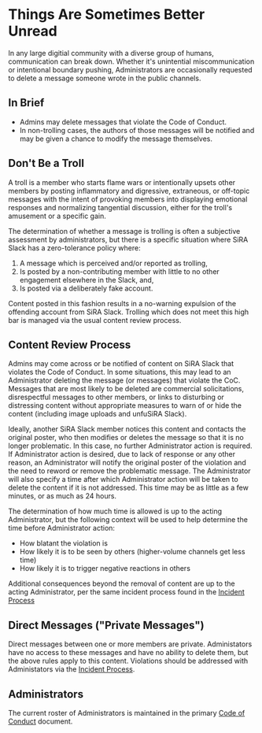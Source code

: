 # Things Are Sometimes Better Unread

In any large digitial community with a diverse group of humans, communication can break down. Whether it's unintential miscommunication or intentional boundary pushing, Administrators are occasionally requested to delete a message someone wrote in the public channels.

## In Brief

- Admins may delete messages that violate the Code of Conduct.
- In non-trolling cases, the authors of those messages will be notified and may be given a chance to modify the message themselves.

## Don't Be a Troll

A troll is a member who starts flame wars or intentionally upsets other members by posting inflammatory and digressive, extraneous, or off-topic messages with the intent of provoking members into displaying emotional responses and normalizing tangential discussion, either for the troll's amusement or a specific gain.

The determination of whether a message is trolling is often a subjective assessment by administrators, but there is a specific situation where SiRA Slack has a zero-tolerance policy where:

1. A message which is perceived and/or reported as trolling,
2. Is posted by a non-contributing member with little to no other engagement elsewhere in the Slack, and, 
3. Is posted via a deliberately fake account.

Content posted in this fashion results in a no-warning expulsion of the offending account from SiRA Slack. Trolling which does not meet this high bar is managed via the usual content review process. 

## Content Review Process

Admins may come across or be notified of content on SiRA Slack that violates the Code of Conduct. In some situations, this may lead to an Administrator deleting the message (or messages) that violate the CoC. Messages that are most likely to be deleted are commercial solicitations, disrespectful messages to other members, or links to disturbing or distressing content without appropriate measures to warn of or hide the content (including image uploads and unfuSiRA Slack).

Ideally, another SiRA Slack member notices this content and contacts the original poster, who then modifies or deletes the message so that it is no longer problematic. In this case, no further Administrator action is required. If Administrator action is desired, due to lack of response or any other reason, an Administrator will notify the original poster of the violation and the need to reword or remove the problematic message. The Administrator will also specify a time after which Administrator action will be taken to delete the content if it is not addressed. This time may be as little as a few minutes, or as much as 24 hours.

The determination of how much time is allowed is up to the acting Administrator, but the following context will be used to help determine the time before Administrator action:

- How blatant the violation is
- How likely it is to be seen by others (higher-volume channels get less time)
- How likely it is to trigger negative reactions in others

Additional consequences beyond the removal of content are up to the acting Administrator, per the same incident process found in the [Incident Process](https://github.com/societyinforisk/code-of-conduct/blob/master/incident-process.md)

## Direct Messages ("Private Messages")

Direct messages between one or more members are private. Administators have no access to these messages and have no ability to delete them, but the above rules apply to this content. Violations should be addressed with Administators via the [Incident Process](https://github.com/societyinforisk/code-of-conduct/blob/master/incident-process.md). 

## Administrators

The current roster of Administrators is maintained in the primary [Code of Conduct](https://github.com/societyinforisk/code-of-conduct/blob/master/code-of-conduct.md) document.

